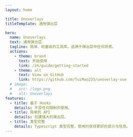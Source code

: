 ```yaml
---
layout: home

title: Unoverlays
titleTemplate: 通用弹出层

hero:
  name: Unoverlays
  text: 通用弹出层
  tagline: 简单、轻量级的工具库，适用于弹出层中任何场景。
  actions:
    - theme: brand
      text: 开始使用
      link: /zh/guide/getting-started
    - theme: alt
      text: View on GitHub
      link: https://github.com/TuiMao233/unoverlay-vue
  # image:
  #   src: /logo.png
  #   alt: Unoverlays
features:
  - title: 基于 Hooks
    details: 不受任何限制的使用。
  - title: 简单的 API
    details: 创建强大的弹出层。
  - title: 类型完整
    details: Typescript 类型完整，使用时获得更好的提示与信息。
---
```

